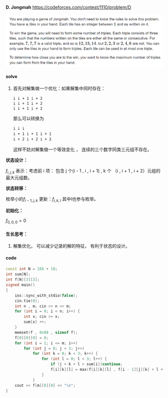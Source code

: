 **D. Jongmah**
https://codeforces.com/contest/1110/problem/D

![image-20230509002200524](image-20230509002200524.png)

#### solve

1. 首先对解集做一个优化：如果解集中同时存在：

   ```
   i i + 1 i + 2
   i i + 1 i + 2
   i i + 1 i + 2
   ```

   那么可以转换为

   ```txt
   i i i 
   i + 1 i + 1 i + 1
   i + 2 i + 2 i + 2
   ```

   这样不妨对解集做一个等效变化 ， 连续的三个数字同类三元组不存在。

**状态设计：**

$f_{i , j , k}$ 表示：考虑前 i 项： 包含 j 个(i - 1 ,   i    , i + 1) , k 个 （i , i + 1 , i + 2）元组的最大元组数。

**状态转移：**

枚举小的$f_{i - 1 , j , k}$ 更新：$f_{i , k , l}$ 其中l也参与枚举。

**初始化：**

$f_{0 , 0 , 0} = 0$

#### 生长思考：

1. 解集优化， 可以减少记录的解的特征， 有利于状态的设计。

#### code

```cpp
const int N = 1E6 + 10;
int sum[N];
int f[N][3][3];
signed main()
{
	ios::sync_with_stdio(false);
	cin.tie(0);
	int n , m; cin >> n >> m;
	for (int i = 0; i < n; i++) {
		int x; cin >> x;
		sum[x] ++;
	}
	memset(f , 0x88 , sizeof f);
	f[0][0][0] = 0;
	for (int i = 1; i <= m; i++)
		for (int j = 0; j < 3; j++)
			for (int k = 0; k < 3; k++) {
				for (int l = 0; l < 3; l++) {
					if (j + k + l > sum[i])continue;
					f[i][k][l] = max(f[i][k][l] , f[i - 1][j][k] + l + (sum[i] - j - k - l) / 3);
				}
			}
	cout << f[m][0][0] << "\n";
}
```

